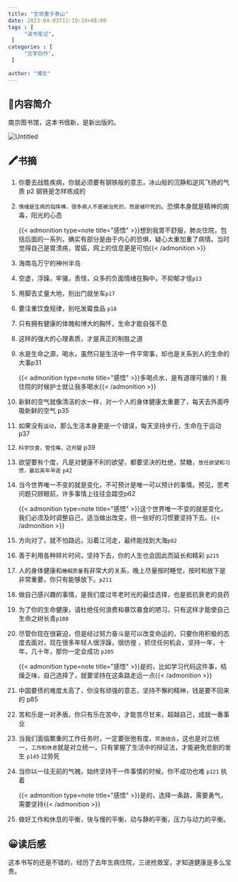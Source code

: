 ```yaml
---
title: "生命重于泰山"
date: 2023-04-03T11:19:19+08:00
tags : [                                    
     "读书笔记",
 ]
categories : [                              
     "文学创作",
 ]
 
author: "博文"  
---
```


## 📜**内容简介**

南京图书馆，这本书很新，是新出版的。

![Untitled](/读书笔记/20230403182205.png)

## 🖍️书摘

1. 你要去战胜疾病，你就必须要有钢铁般的意志，冰山般的沉静和逆风飞扬的气质 p2 钢铁是怎样练成的

2. `情绪是生病的指挥棒，很多病人不是被治死的，而是被吓死的`。恐惧本身就是精神的病毒，阳光的心态

   {{< admonition type=note title="感悟"  >}}想到我胃不舒服，肺炎住院，包括后面的一系列，确实有部分是由于内心的恐惧，疑心太重加重了病情。当时觉得自己是胃溃疡，胃癌，网上的信息更是可怕{{< /admonition >}}

3. 海南岛万宁的神州半岛

4. 空虚，浮躁，牢骚，责怪，众多的负面情绪在胸中，不抑郁才怪`p13`

5. 用脚去丈量大地，别出门就坐车`p17`

6. 要注重饮食规律，别吃发霉食品 `p18`

7. 只有拥有健康的体魄和博大的胸怀，生命才能自强不息

8. 这样的强大的心理素质，才是真正的制胜之道

9. 水是生命之源，喝水，虽然只是生活中一件平常事，却也是关系到人的生命的大事p31

   {{< admonition type=note title="感悟"  >}}多喝点水，是有道理可循的！我住院的时候护士就让我多喝水{{< /admonition >}}

10. 新鲜的空气就像清洁的水一样，对一个人的身体健康太重要了，每天去外面呼吸新鲜的空气 p35

11. 如果没有`运动`，那么生活本身更是一个错误，每天坚持步行，生命在于运动 p37

12. `科学饮食，管住嘴，迈开腿` p39

13. 欲望要有个度，凡是对健康不利的欲望，都要坚决的杜绝，禁糖，`放任欲望和习惯，最后英年早逝` `p42`

14. 当今世界唯一不变的就是变化，不可预计是唯一可以预计的事情。预见，思考问题只顾眼前，许多事情上往往会踏空p62

    {{< admonition type=note title="感悟"  >}}这个世界唯一不变的就是变化，我们必须及时调整自己，适当做出改变，但一些好的习惯要坚持下去。{{< /admonition >}}

15. 方向对了，就不怕路远，沿着江河走，最终能找到大海`p82`

16. 善于利用各种碎片时间，坚持下去，你的人生也会因此而延长和精彩 `p215`

17. 人的身体健康和`睡眠质量`有非常大的关系，晚上尽量按时睡觉，按时和放下是非常重要，你只有能够放下。`p211`

18. 做自己感兴趣的事情，是我们度过年老时光的最佳选择，也是抵抗衰老的良药

19. 为了你的生命健康，请杜绝任何浪费和暴饮暴食的陋习，只有这样才能使自己生命之树长青`p180`

20. 尽管你现在很窘迫，但是经过努力奋斗是可以改变命运的，只要你用积极的态度去面对，现在很多年轻人很浮躁，很彷徨 ，抓住任何机会，坚持一年，十年，几十年，那你一定会成功 `p205`

    {{< admonition type=note title="感悟"  >}}是的，比如学习代码这件事，枯燥乏味，自己选择了，就要坚持在这条路走远一点{{< /admonition >}}

21. 中国要债的难度太高了，你没有顽强的意志，坚持不懈的精神，钱是要不回来的 p85

22. 苦和乐是一对矛盾，你只有乐在苦中，才能苦尽甘来，超越自己，成就一番事业

23. 当我们面临繁重的工作任务时，一定要张弛有度，`劳逸结合`，这也是对立统一，`工作和休息`就是对立统一，只有掌握了生活中的辩证法，才能避免悲剧的发生 `p145` 过劳死

24. 当你以一往无前的气魄，始终坚持干一件事情的时候，你不成功也难 `p121` 执着

    {{< admonition type=note title="感悟"  >}}是的，选择一条路，需要勇气，需要坚持{{< /admonition >}}

25. 做好工作和休息的平衡，快与慢的平衡，动与静的平衡，压力与动力的平衡。

## 😀读后感

这本书写的还是不错的，经历了去年生病住院，三进抢救室，才知道健康是多么宝贵。